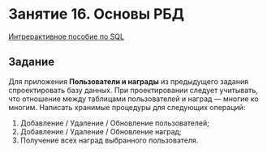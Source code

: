 ﻿# Занятие 16. Основы РБД

[Интрерактивное пособие по SQL](http://www.w3schools.com/sql/sql_select.asp)

## Задание

Для приложения **Пользователи и награды** из предыдущего задания спроектировать базу данных. При проектировании следует учитывать, что отношение между таблицами пользователей и наград — многие ко многим. Написать хранимые процедуры для следующих операций:

1. Добавление / Удаление / Обновление пользователей;
1. Добавление / Удаление / Обновление наград;
1. Получение всех наград выбранного пользователя.
